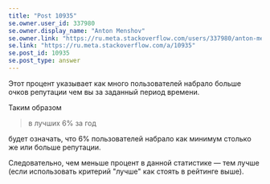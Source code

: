 ```yaml
---
title: "Post 10935"
se.owner.user_id: 337980
se.owner.display_name: "Anton Menshov"
se.owner.link: "https://ru.meta.stackoverflow.com/users/337980/anton-menshov"
se.link: "https://ru.meta.stackoverflow.com/a/10935"
se.post_id: 10935
se.post_type: answer
---
```

<p>Этот процент указывает как много пользователей набрало больше очков репутации чем вы за заданный период времени.</p>
<p>Таким образом</p>
<blockquote>
<p>в лучших 6% за год</p>
</blockquote>
<p>будет означать, что 6% пользователей набрало как минимум столько же или больше репутации.</p>
<p>Следовательно, чем меньше процент в данной статистике — тем лучше (если использовать критерий &quot;лучше&quot; как стоять в рейтинге выше).</p>

